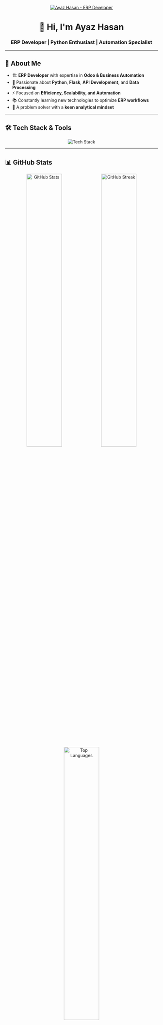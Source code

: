 <p align="center">
  <a href="https://your-portfolio-link">
    <img src="https://img.freepik.com/free-vector/laptop-with-program-code-isometric-icon-software-development-programming-applications-dark-neon_39422-971.jpg?t=st=1740911411~exp=1740915011~hmac=3b6c30191e980c5db3c1e60f1366da643a3095a298fa00cddaf5dc96f5f3f673&w=1380" alt="Ayaz Hasan - ERP Developer" />
  </a>
</p>

<h1 align="center">👋 Hi, I'm Ayaz Hasan</h1>
<h3 align="center">ERP Developer | Python Enthusiast | Automation Specialist</h3>

---

## 🚀 About Me

- 🏗️ **ERP Developer** with expertise in **Odoo & Business Automation**
- 🐍 Passionate about **Python**, **Flask**, **API Development**, and **Data Processing**
- ⚡ Focused on **Efficiency, Scalability, and Automation**
- 📚 Constantly learning new technologies to optimize **ERP workflows**
- 🎯 A problem solver with a **keen analytical mindset**

---

## 🛠️ Tech Stack & Tools

<p align="center">
  <img src="https://skillicons.dev/icons?i=python,flask,selenium,docker,git,linux,azure,postgresql" alt="Tech Stack" />
</p>

---

## 📊 GitHub Stats

<p align="center">
  <img src="https://github-readme-stats.vercel.app/api?username=ayaz892&show_icons=true&theme=tokyonight" alt="GitHub Stats" width="48%" />
  <img src="https://github-readme-streak-stats.herokuapp.com/?user=ayaz892&theme=tokyonight" alt="GitHub Streak" width="48%" />
</p>

<p align="center">
  <img src="https://github-readme-stats.vercel.app/api/top-langs/?username=ayaz892&layout=compact&theme=tokyonight" alt="Top Languages" width="48%" />
</p>

---

## 🏆 GitHub Achievements

<p align="center">
  <img src="https://github-profile-trophy.vercel.app/?username=ayaz892&theme=onedark&no-frame=true&column=4" alt="GitHub Trophies" />
</p>

---

## 📬 Connect with Me

<p align="center">
  <a href="https://www.linkedin.com/in/ayaz-hasan-43011322b/">
    <img src="https://img.shields.io/badge/LinkedIn-0A66C2?style=for-the-badge&logo=linkedin&logoColor=white" alt="LinkedIn" />
  </a>
  <a href="mailto:ayazhasan97@gmail.com">
    <img src="https://img.shields.io/badge/Email-D14836?style=for-the-badge&logo=gmail&logoColor=white" alt="Email" />
  </a>
</p>

---

## 📌 Fun Facts

- 🕹️ Gamer at heart, always up for a challenge!
- ☕ Runs on coffee and clean code
- 📖 Loves exploring **new tech & automation tools**

---

### 🔥 Keep Coding, Keep Automating!
